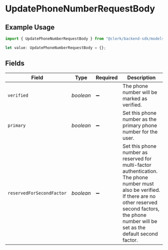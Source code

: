 # UpdatePhoneNumberRequestBody

## Example Usage

```typescript
import { UpdatePhoneNumberRequestBody } from "@clerk/backend-sdk/models/operations";

let value: UpdatePhoneNumberRequestBody = {};
```

## Fields

| Field                                                                                                                                                                                                                | Type                                                                                                                                                                                                                 | Required                                                                                                                                                                                                             | Description                                                                                                                                                                                                          |
| -------------------------------------------------------------------------------------------------------------------------------------------------------------------------------------------------------------------- | -------------------------------------------------------------------------------------------------------------------------------------------------------------------------------------------------------------------- | -------------------------------------------------------------------------------------------------------------------------------------------------------------------------------------------------------------------- | -------------------------------------------------------------------------------------------------------------------------------------------------------------------------------------------------------------------- |
| `verified`                                                                                                                                                                                                           | *boolean*                                                                                                                                                                                                            | :heavy_minus_sign:                                                                                                                                                                                                   | The phone number will be marked as verified.                                                                                                                                                                         |
| `primary`                                                                                                                                                                                                            | *boolean*                                                                                                                                                                                                            | :heavy_minus_sign:                                                                                                                                                                                                   | Set this phone number as the primary phone number for the user.                                                                                                                                                      |
| `reservedForSecondFactor`                                                                                                                                                                                            | *boolean*                                                                                                                                                                                                            | :heavy_minus_sign:                                                                                                                                                                                                   | Set this phone number as reserved for multi-factor authentication.<br/>The phone number must also be verified.<br/>If there are no other reserved second factors, the phone number will be set as the default second factor. |